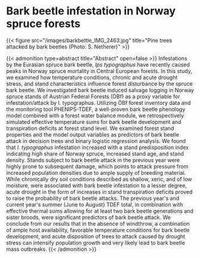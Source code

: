 # Bark beetle infestation in Norway spruce forests



{{< figure src="/images/barkbettle_IMG_2463.jpg" title="Pine trees attacked by bark beetles (Photo: S. Netherer)" >}}



{{< admonition type=abstract title="Abstract" open=false >}}
Infestations by the Eurasian spruce bark beetle, *Ips typographus* have recently caused peaks in Norway spruce mortality in Central European forests. In this study, we examined how temperature conditions, chronic and acute drought stress, and stand characteristics influence forest disturbance by the spruce bark beetle. We investigated bark beetle induced salvage logging in Norway spruce stands of Austrian Federal Forests (ÖBf) as a proxy variable for infestation/attack by I. typographus. Utilizing ÖBf forest inventory data and the monitoring tool PHENIPS-TDEF, a well-proven bark beetle phenology model combined with a forest water balance module, we retrospectively simulated effective temperature sums for bark beetle development and transpiration deficits at forest stand level. We examined forest stand properties and the model output variables as predictors of bark beetle attack in decision trees and binary logistic regression analysis. We found that *I. typographus* infestation increased with a stand predisposition index indicating high share of Norway spruce, increased stand age, and stand density. Stands subject to bark beetle attack in the previous year were highly prone to subsequent damage, which points to attack pressure from increased population densities due to ample supply of breeding material. While chronically dry soil conditions described as shallow, xeric, and of low moisture, were associated with bark beetle infestation to a lesser degree, acute drought in the form of increases in stand transpiration deficits proved to raise the probability of bark beetle attacks. The previous year's and current year's summer (June to August) TDEF total, in combination with effective thermal sums allowing for at least two bark beetle generations and sister broods, were significant predictors of bark beetle attack. We conclude from our results that in the absence of windthrow, a combination of ample host availability, favorable temperature conditions for bark beetle development, and acute disposition of trees to attack caused by drought stress can intensify population growth and very likely lead to bark beetle mass outbreaks.
{{< /admonition >}}







